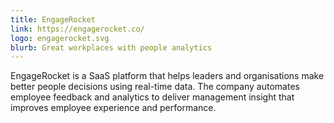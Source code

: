 ```yaml
---
title: EngageRocket
link: https://engagerocket.co/
logo: engagerocket.svg
blurb: Great workplaces with people analytics
---
```


EngageRocket is a SaaS platform that helps leaders and organisations make better people decisions using real-time data. The company automates employee feedback and analytics to deliver management insight that improves employee experience and performance.
